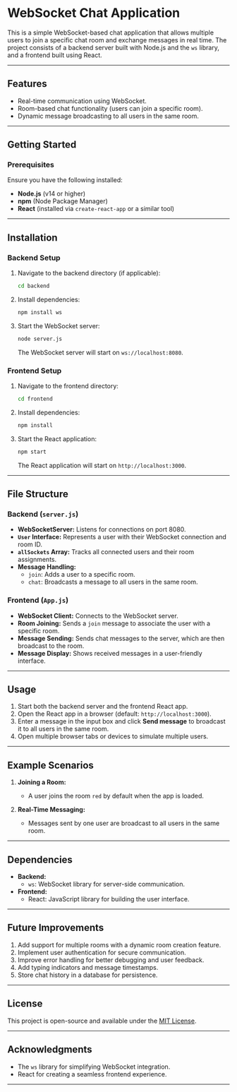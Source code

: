 # WebSocket Chat Application

This is a simple WebSocket-based chat application that allows multiple users to join a specific chat room and exchange messages in real time. The project consists of a backend server built with Node.js and the `ws` library, and a frontend built using React.

---

## Features

- Real-time communication using WebSocket.
- Room-based chat functionality (users can join a specific room).
- Dynamic message broadcasting to all users in the same room.

---

## Getting Started

### Prerequisites

Ensure you have the following installed:

- **Node.js** (v14 or higher)
- **npm** (Node Package Manager)
- **React** (installed via `create-react-app` or a similar tool)

---

## Installation

### Backend Setup

1. Navigate to the backend directory (if applicable):
   ```bash
   cd backend
   ```
2. Install dependencies:
   ```bash
   npm install ws
   ```
3. Start the WebSocket server:
   ```bash
   node server.js
   ```
   The WebSocket server will start on `ws://localhost:8080`.

### Frontend Setup

1. Navigate to the frontend directory:
   ```bash
   cd frontend
   ```
2. Install dependencies:
   ```bash
   npm install
   ```
3. Start the React application:
   ```bash
   npm start
   ```
   The React application will start on `http://localhost:3000`.

---

## File Structure

### Backend (`server.js`)

- **WebSocketServer:** Listens for connections on port 8080.
- **`User` Interface:** Represents a user with their WebSocket connection and room ID.
- **`allSockets` Array:** Tracks all connected users and their room assignments.
- **Message Handling:**
  - `join`: Adds a user to a specific room.
  - `chat`: Broadcasts a message to all users in the same room.

### Frontend (`App.js`)

- **WebSocket Client:** Connects to the WebSocket server.
- **Room Joining:** Sends a `join` message to associate the user with a specific room.
- **Message Sending:** Sends chat messages to the server, which are then broadcast to the room.
- **Message Display:** Shows received messages in a user-friendly interface.

---

## Usage

1. Start both the backend server and the frontend React app.
2. Open the React app in a browser (default: `http://localhost:3000`).
3. Enter a message in the input box and click **Send message** to broadcast it to all users in the same room.
4. Open multiple browser tabs or devices to simulate multiple users.

---

## Example Scenarios

1. **Joining a Room:**

   - A user joins the room `red` by default when the app is loaded.

2. **Real-Time Messaging:**
   - Messages sent by one user are broadcast to all users in the same room.

---

## Dependencies

- **Backend:**
  - `ws`: WebSocket library for server-side communication.
- **Frontend:**
  - React: JavaScript library for building the user interface.

---

## Future Improvements

1. Add support for multiple rooms with a dynamic room creation feature.
2. Implement user authentication for secure communication.
3. Improve error handling for better debugging and user feedback.
4. Add typing indicators and message timestamps.
5. Store chat history in a database for persistence.

---

## License

This project is open-source and available under the [MIT License](LICENSE).

---

## Acknowledgments

- The `ws` library for simplifying WebSocket integration.
- React for creating a seamless frontend experience.

---
